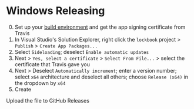 # Windows Releasing

0. Set up your [build environment](/docs/guides/build/windows.md:5) and get the app signing certificate from Travis
1. In Visual Studio's Solution Explorer, right click the `lockbook` project > `Publish` > `Create App Packages...`
2. Select `Sideloading`; deselect `Enable automatic updates`
3. Next > `Yes, select a certificate` > `Select From File...` > select the certificate that Travis gave you
4. Next > Deselect `Automatically increment`; enter a version number; select `x64` architecture and deselect all others; choose `Release (x64)` in the dropdown by `x64`
5. Create

Upload the file to GitHub Releases